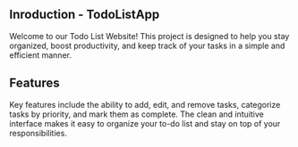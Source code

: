 ## Inroduction - TodoListApp
Welcome to our Todo List Website! This project is designed to help you stay organized, boost productivity, and keep track of your tasks in a simple and efficient manner.

## Features
Key features include the ability to add, edit, and remove tasks, categorize tasks by priority, and mark them as complete. The clean and intuitive interface makes it easy to organize your to-do list and stay on top of your responsibilities.
